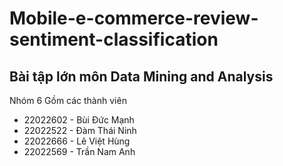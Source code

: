 # Mobile-e-commerce-review-sentiment-classification

## Bài tập lớn môn Data Mining and Analysis

Nhóm 6
Gồm các thành viên
- 22022602 - Bùi Đức Mạnh
- 22022522 - Đàm Thái Ninh
- 22022666 - Lê Việt Hùng
- 22022569 - Trần Nam Anh
